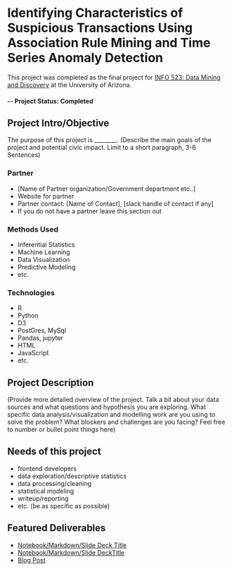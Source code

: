 # Identifying Characteristics of Suspicious Transactions Using Association Rule Mining and Time Series Anomaly Detection
This project was completed as the final project for [INFO 523: Data Mining and Discovery](https://infosci.arizona.edu/course/info-523-data-mining-and-discovery) at the University of Arizona.

#### -- Project Status: Completed

## Project Intro/Objective
The purpose of this project is ________. (Describe the main goals of the project and potential civic impact. Limit to a short paragraph, 3-6 Sentences)

### Partner
* [Name of Partner organization/Government department etc..]
* Website for partner
* Partner contact: [Name of Contact], [slack handle of contact if any]
* If you do not have a partner leave this section out

### Methods Used
* Inferential Statistics
* Machine Learning
* Data Visualization
* Predictive Modeling
* etc.

### Technologies
* R 
* Python
* D3
* PostGres, MySql
* Pandas, jupyter
* HTML
* JavaScript
* etc. 

## Project Description
(Provide more detailed overview of the project.  Talk a bit about your data sources and what questions and hypothesis you are exploring. What specific data analysis/visualization and modelling work are you using to solve the problem? What blockers and challenges are you facing?  Feel free to number or bullet point things here)

## Needs of this project

- frontend developers
- data exploration/descriptive statistics
- data processing/cleaning
- statistical modeling
- writeup/reporting
- etc. (be as specific as possible)

## Featured Deliverables
* [Notebook/Markdown/Slide Deck Title](link)
* [Notebook/Markdown/Slide DeckTitle](link)
* [Blog Post](link)
